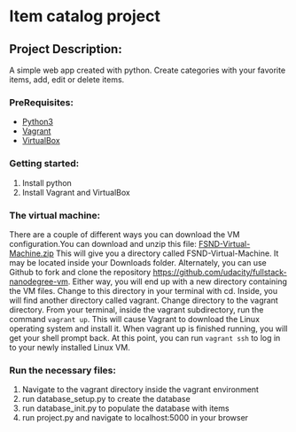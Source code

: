 # Item catalog project
## Project Description:
A simple web app created with python. Create categories with your favorite items, add, edit or delete items.

### PreRequisites:
- [Python3](https://www.python.org/)
- [Vagrant](https://www.vagrantup.com/)
- [VirtualBox](https://www.virtualbox.org/)

### Getting started:
1. Install python
2. Install Vagrant and VirtualBox

### The virtual machine:

There are a couple of different ways you can download the VM configuration.You can download and unzip this file: [FSND-Virtual-Machine.zip](https://d17h27t6h515a5.cloudfront.net/topher/2017/August/59822701_fsnd-virtual-machine/fsnd-virtual-machine.zip) This will give you a directory called FSND-Virtual-Machine. It may be located inside your Downloads folder. Alternately, you can use Github to fork and clone the repository https://github.com/udacity/fullstack-nanodegree-vm. Either way, you will end up with a new directory containing the VM files. Change to this directory in your terminal with cd. Inside, you will find another directory called vagrant. Change directory to the vagrant directory. From your terminal, inside the vagrant subdirectory, run the command `vagrant up`. This will cause Vagrant to download the Linux operating system and install it. When vagrant up is finished running, you will get your shell prompt back. At this point, you can run `vagrant ssh` to log in to your newly installed Linux VM.

### Run the necessary files:

1. Navigate to the vagrant directory inside the vagrant environment
2. run database_setup.py to create the database
3. run database_init.py to populate the database with items
4. run project.py and navigate to localhost:5000 in your browser